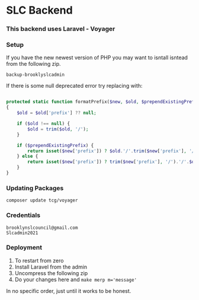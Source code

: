 # SLC Backend

### This backend uses Laravel - Voyager

### Setup

If you have the new newest version of PHP you may want to isntall isntead from the following zip.


```
backup-brooklyslcadmin
```

If there is some null deprecated error try replacing with:


```php

protected static function formatPrefix($new, $old, $prependExistingPrefix = true)
{
    $old = $old['prefix'] ?? null;

    if ($old !== null) {
        $old = trim($old, '/');
    }

    if ($prependExistingPrefix) {
        return isset($new['prefix']) ? $old.'/'.trim($new['prefix'], '/') : $old;
    } else {
        return isset($new['prefix']) ? trim($new['prefix'], '/').'/'.$old : $old;
    }
}
```

### Updating Packages

```
composer update tcg/voyager
```


### Credentials

```
brooklynslcouncil@gmail.com
Slcadmin2021
```


### Deployment

1. To restart from zero
2. Install Laravel from the admin
3. Uncompress the following zip
4. Do your changes here and `make merp m='message'`

In no specific order, just until it works to be honest.




